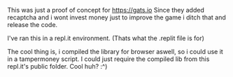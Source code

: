 This was just a proof of concept for https://gats.io
Since they added recaptcha and i wont invest money just to improve the game i ditch that and release the code.

I've ran this in a repl.it environment. (Thats what the .replit file is for)

The cool thing is, i compiled the library for browser aswell, so i could use it in a tampermoney script.
I could just require the compiled lib from this repl.it's public folder.
Cool huh? :^)